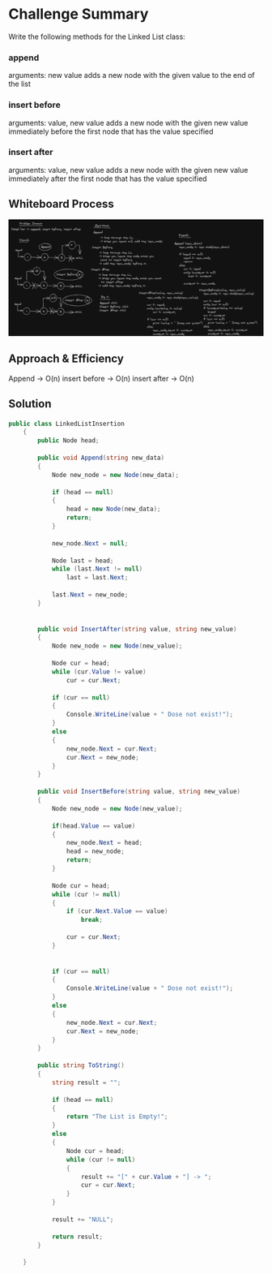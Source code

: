 ﻿# Challenge Summary
Write the following methods for the Linked List class:

### append
arguments: new value
adds a new node with the given value to the end of the list

### insert before
arguments: value, new value
adds a new node with the given new value immediately before the first node that has the value specified

### insert after
arguments: value, new value
adds a new node with the given new value immediately after the first node that has the value specified

## Whiteboard Process
![image](linked-list-insertion.png)

## Approach & Efficiency

Append -> O(n)
insert before -> O(n)
insert after -> O(n)

## Solution

```c#
public class LinkedListInsertion
    {
        public Node head;

        public void Append(string new_data)
        {
            Node new_node = new Node(new_data);

            if (head == null)
            {
                head = new Node(new_data);
                return;
            }

            new_node.Next = null;

            Node last = head;
            while (last.Next != null)
                last = last.Next;

            last.Next = new_node;
        }


        public void InsertAfter(string value, string new_value)
        {
            Node new_node = new Node(new_value);

            Node cur = head;
            while (cur.Value != value)
                cur = cur.Next;

            if (cur == null)
            {
                Console.WriteLine(value + " Dose not exist!");
            }
            else
            {
                new_node.Next = cur.Next;
                cur.Next = new_node;
            }
        }

        public void InsertBefore(string value, string new_value)
        {
            Node new_node = new Node(new_value);

            if(head.Value == value)
            {
                new_node.Next = head;
                head = new_node;
                return;
            }            

            Node cur = head;
            while (cur != null)
            {
                if (cur.Next.Value == value)
                    break;

                cur = cur.Next;
            }


            if (cur == null)
            {
                Console.WriteLine(value + " Dose not exist!");
            }
            else
            {
                new_node.Next = cur.Next;
                cur.Next = new_node;
            }
        }

        public string ToString()
        {
            string result = "";

            if (head == null)
            {
                return "The List is Empty!";
            }
            else
            {
                Node cur = head;
                while (cur != null)
                {
                    result += "[" + cur.Value + "] -> ";
                    cur = cur.Next;
                }
            }

            result += "NULL";

            return result;
        }

    }
```
